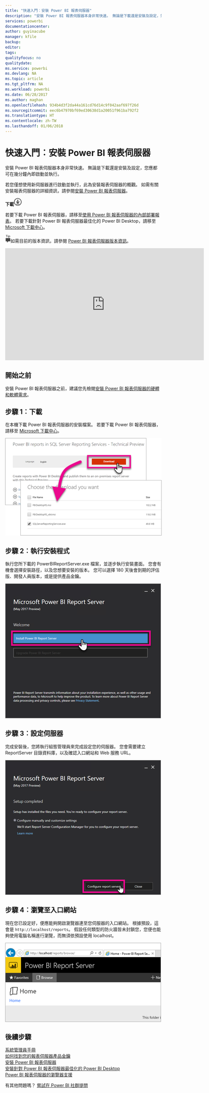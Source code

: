 ```yaml
---
title: "快速入門︰安裝 Power BI 報表伺服器"
description: "安裝 Power BI 報表伺服器本身非常快速。 無論是下載還是安裝及設定，您應都可在幾分鐘內即啟動並執行。"
services: powerbi
documentationcenter: 
author: guyinacube
manager: kfile
backup: 
editor: 
tags: 
qualityfocus: no
qualitydate: 
ms.service: powerbi
ms.devlang: NA
ms.topic: article
ms.tgt_pltfrm: NA
ms.workload: powerbi
ms.date: 06/28/2017
ms.author: maghan
ms.openlocfilehash: 934b4d3f2da44a161cd76d14c9f042aaf697f26d
ms.sourcegitcommit: eec6b47970bf69ed30638d1a20051f961ba792f2
ms.translationtype: HT
ms.contentlocale: zh-TW
ms.lasthandoff: 01/06/2018
---
```

# <a name="quickstart-install-power-bi-report-server"></a>快速入門︰安裝 Power BI 報表伺服器
安裝 Power BI 報表伺服器本身非常快速。 無論是下載還是安裝及設定，您應都可在幾分鐘內即啟動並執行。

若您僅想使用新伺服器進行啟動並執行，此為安裝報表伺服器的概觀。 如需有關安裝報表伺服器的詳細資訊，請參閱[安裝 Power BI 報表伺服器](install-report-server.md)。

 **下載**![下載](media/quickstart-install-report-server/download.png "下載")

若要下載 Power BI 報表伺服器，請移至[使用 Power BI 報表伺服器的內部部署報表](https://powerbi.microsoft.com/report-server/)。 若要下載針對 Power BI 報表伺服器最佳化的 Power BI Desktop，請移至 [Microsoft 下載中心](https://go.microsoft.com/fwlink/?linkid=837581)。

![提示](media/quickstart-install-report-server/fyi-tip.png "提示")如需目前的版本資訊，請參閱 [Power BI 報表伺服器版本資訊](release-notes.md)。

<iframe width="640" height="360" src="https://www.youtube.com/embed/zacaEb9A4F0?showinfo=0" frameborder="0" allowfullscreen></iframe>

## <a name="before-you-begin"></a>開始之前
安裝 Power BI 報表伺服器之前，建議您先檢閱[安裝 Power BI 報表伺服器的硬體和軟體需求](system-requirements.md)。

## <a name="step-1-download"></a>步驟 1︰下載
在本機下載 Power BI 報表伺服器的安裝檔案。 若要下載 Power BI 報表伺服器，請移至 [Microsoft 下載中心](https://go.microsoft.com/fwlink/?linkid=839351)。

![下載 Power BI 報表伺服器](media/quickstart-install-report-server/download-pbireportserver.png)

## <a name="step-2-run-installer"></a>步驟 2︰執行安裝程式
執行您所下載的 PowerBIReportServer.exe 檔案，並逐步執行安裝畫面。 您會有機會選擇安裝路徑，以及您想要安裝的版本。 您可以選擇 180 天後會到期的評估版、開發人員版本，或是提供產品金鑰。

![安裝 Power BI 報表伺服器](media/quickstart-install-report-server/pbireportserver-install.png)

## <a name="step-3-configure-the-server"></a>步驟 3︰設定伺服器
完成安裝後，您將執行組態管理員來完成設定您的伺服器。 您會需要建立 ReportServer 目錄資料庫，以及確認入口網站和 Web 服務 URL。

![設定 Power BI 報表伺服器](media/quickstart-install-report-server/pbireportserver-configure.png)

## <a name="step-4-browse-to-web-portal"></a>步驟 4︰瀏覽至入口網站
現在您已設定好，便應能夠開啟瀏覽器連至您伺服器的入口網站。 根據預設，這會是 `http://localhost/reports`。 假設任何類型的防火牆皆未封鎖您，您便也能夠使用電腦名稱進行瀏覽，而無須依預設使用 localhost。

![Power BI 報表伺服器入口網站](media/quickstart-install-report-server/web-portal.png)

## <a name="next-steps"></a>後續步驟
[系統管理員手冊](admin-handbook-overview.md)  
[如何找到您的報表伺服器產品金鑰](find-product-key.md)  
[安裝 Power BI 報表伺服器](install-report-server.md)  
[安裝針對 Power BI 報表伺服器最佳化的 Power BI Desktop](install-powerbi-desktop.md)  
[Power BI 報表伺服器的瀏覽器支援](browser-support.md)

有其他問題嗎？ [嘗試在 Power BI 社群提問](https://community.powerbi.com/)

